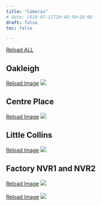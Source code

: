 ```yaml
---
title: "Cameras"
# date: 2020-07-11T20:48:50+10:00
draft: false
toc: false

---
```

<script type="text/javascript">
function reloadThisImage(id, imageURL) {
  var d = new Date();
  document.getElementById(id).src=imageURL+"?d="+d.getTime();
}

function reloadAllImages() {
  reloadThisImage(`oak-nvr-image`, `http://oak-nvr.duckdns.org:8000/oak-nvr-image.jpeg`);
  reloadThisImage(`cp-nvr-image`,`http://b3cp.ddns.net:8000/cp-nvr-image.jpeg`);
  reloadThisImage(`lc-nvr-image`,`http://b3lc.ddns.net:8000/lc-nvr-image.jpeg`);
  reloadThisImage(`fv-nvr1-image`,`http://b3fv.ddns.net:8000/nvr1-image.jpeg`);
  reloadThisImage(`fv-nvr2-image`,`http://b3fv.ddns.net:8000/nvr2-image.jpeg`);
}
</script>

<a href="javascript:reloadAllImages()">Reload ALL</a>


## Oakleigh
<!-- {{< figure src="http://oak-nvr.duckdns.org:8000/oak-nvr-image.jpeg" id="oak-nvr-image" >}} -->
<a href="javascript:reloadThisImage(`oak-nvr-image`, `http://oak-nvr.duckdns.org:8000/oak-nvr-image.jpeg`)">Reload Image</a>
<img src="http://oak-nvr.duckdns.org:8000/oak-nvr-image.jpeg" id="oak-nvr-image" />

## Centre Place
<!-- {{< figure src="http://b3cp.ddns.net:8000/cp-nvr-image.jpeg" >}}-->
<a href="javascript:reloadThisImage(`cp-nvr-image`,`http://b3cp.ddns.net:8000/cp-nvr-image.jpeg`)">Reload Image</a>
<img src="http://b3cp.ddns.net:8000/cp-nvr-image.jpeg" id="cp-nvr-image" />

## Little Collins
<!-- {{< figure src="http://b3lc.ddns.net:8000/lc-nvr-image.jpeg" >}}-->
<a href="javascript:reloadThisImage(`lc-nvr-image`,`http://b3lc.ddns.net:8000/lc-nvr-image.jpeg`)">Reload Image</a>
<img src="http://b3lc.ddns.net:8000/lc-nvr-image.jpeg" id="lc-nvr-image" />

## Factory NVR1 and NVR2
<!-- {{< figure src="http://b3fv.ddns.net:8000/nvr1-image.jpeg" >}}
{{< figure src="http://b3fv.ddns.net:8000/nvr2-image.jpeg" >}} -->
<a href="javascript:reloadThisImage(`fv-nvr1-image`,`http://b3fv.ddns.net:8000/nvr1-image.jpeg`)">Reload Image</a>
<img src="http://b3fv.ddns.net:8000/nvr1-image.jpeg" id="fv-nvr1-image" />
<br>
<br>
<a href="javascript:reloadThisImage(`fv-nvr2-image`,`http://b3fv.ddns.net:8000/nvr2-image.jpeg`)">Reload Image</a>
<img src="http://b3fv.ddns.net:8000/nvr2-image.jpeg" id="fv-nvr2-image" />


<!--<img src="http://oak-nvr.duckdns.org:8000/oak-nvr-image.jpeg" width="1280" height="720" />

{{< figure src="http://oak-nvr.duckdns.org:8000/oak-nvr-image.jpeg" title="Steve Francia" >}}

&nbsp;

Centre Place

<img src="http://b3cp.ddns.net:8000/cp-nvr-image.jpeg" width="1280" height="720" />

&nbsp;

Little Collins

<img src="https://unit-zero.myds.me/wordpress/wp-content/uploads/2020/01/coming-soon-1898936__340-300x188.jpg" width="1280" height="720"/>

&nbsp;

Factory

-->
